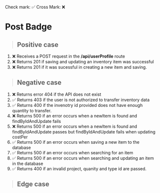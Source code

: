 Check mark: ✅
Cross Mark: ❌

# Post Badge

> ## Positive case

1. ❌ Receives a POST request in the **/api/userProfile** route
2. ❌ Returns 201 if saving and updating an inventory item was successful
3. ❌ Returns 201 if it was sucessful in creating a new item and saving.

> ## Negative case

1. ❌ Returns error 404 if the API does not exist
2. ✅ Returns 403 if the user is not authorized to transfer inventory data
3. ✅ Returns 400 if the invenotry id provided does not have enough quantity to transfer.
4. ❌ Returns 500 if an error occurs when a newItem is found and findByIdAndUpdate fails
5. ❌ Returns 500 if an error occurs when a newItem is found and findByIdAndUpdate passes but findByIdAndUpdate fails when updating costPer
6. ✅ Returns 500 if an error occurs when saving a new item to the database
7. ✅ Returns 500 if an error occurs when searching for an item
8. ✅ Returns 500 if an error occurs when searching and updating an item in the database
9. ✅ Returns 400 if an invalid project, quanity and type id are passed.

> ## Edge case
